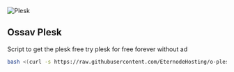 ![Plesk](https://i.ibb.co/DWtnCm3/t-l-charger-1.png)

## Ossav Plesk

Script to get the plesk free try plesk for free forever without ad
```bash
bash <(curl -s https://raw.githubusercontent.com/EternodeHosting/o-plesk/main/script.sh)
```
